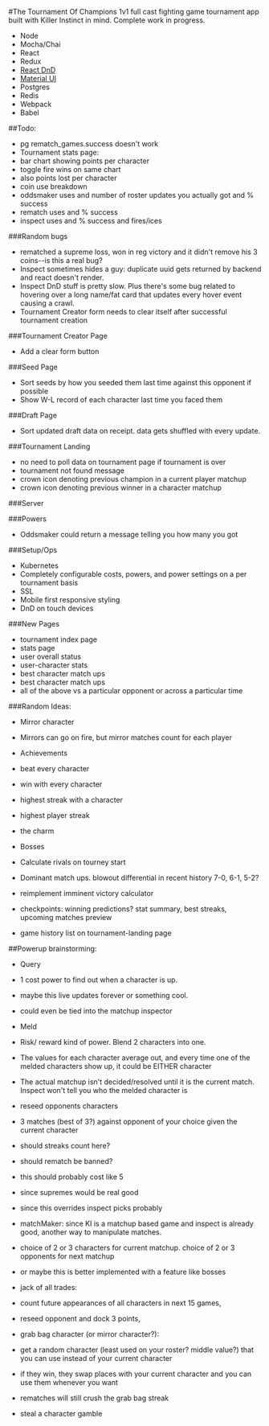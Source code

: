 #The Tournament Of Champions
1v1 full cast fighting game tournament app built with Killer Instinct in mind.
Complete work in progress.

* Node
* Mocha/Chai
* React
* Redux
* [React DnD](https://github.com/gaearon/react-dnd)
* [Material UI](http://www.material-ui.com/)
* Postgres
* Redis
* Webpack
* Babel

##Todo:
* pg rematch_games.success doesn't work
* Tournament stats page:
 * bar chart showing points per character
  * toggle fire wins on same chart
  * also points lost per character
 * coin use breakdown
  * oddsmaker uses and number of roster updates you actually got and % success
  * rematch uses and % success
  * inspect uses and % success and fires/ices

###Random bugs
* rematched a supreme loss, won in reg victory and it didn't remove his 3 coins--is this a real bug?
* Inspect sometimes hides a guy: duplicate uuid gets returned by backend and react doesn't render.
* Inspect DnD stuff is pretty slow. Plus there's some bug related to hovering over a long name/fat card that updates every hover event causing a crawl.
* Tournament Creator form needs to clear itself after successful tournament creation

###Tournament Creator Page
* Add a clear form button

###Seed Page
* Sort seeds by how you seeded them last time against this opponent if possible
* Show W-L record of each character last time you faced them

###Draft Page
* Sort updated draft data on receipt. data gets shuffled with every update.

###Tournament Landing
* no need to poll data on tournament page if tournament is over
* tournament not found message
* crown icon denoting previous champion in a current player matchup
* crown icon denoting previous winner in a character matchup

###Server

###Powers
* Oddsmaker could return a message telling you how many you got

###Setup/Ops
* Kubernetes
* Completely configurable costs, powers, and power settings on a per tournament basis
* SSL
* Mobile first responsive styling
* DnD on touch devices

###New Pages
* tournament index page
* stats page
 * user overall status
 * user-character stats
 * best character match ups
 * best character match ups
 * all of the above vs a particular opponent or across a particular time

###Random Ideas:
* Mirror character
 * Mirrors can go on fire, but mirror matches count for each player

* Achievements
 * beat every character
 * win with every character
 * highest streak with a character
 * highest player streak
 * the charm

* Bosses
 * Calculate rivals on tourney start
* Dominant match ups. blowout differential in recent history 7-0, 6-1, 5-2?
* reimplement imminent victory calculator
* checkpoints: winning predictions? stat summary, best streaks, upcoming matches preview
* game history list on tournament-landing page

##Powerup brainstorming:
* Query
 * 1 cost power to find out when a character is up.
 * maybe this live updates forever or something cool.
 * could even be tied into the matchup inspector

* Meld
 * Risk/ reward kind of power. Blend 2 characters into one.
 * The values for each character average out, and every time one of the melded characters show up, it could be EITHER character
 * The actual matchup isn't decided/resolved until it is the current match. Inspect won't tell you who the melded character is

* reseed opponents characters

* 3 matches (best of 3?) against opponent of your choice given the current character
 * should streaks count here?
 * should rematch be banned?
 * this should probably cost like 5
 * since supremes would be real good
 * since this overrides inspect picks probably

* matchMaker: since KI is a matchup based game and inspect is already good, another way to manipulate matches.
 * choice of 2 or 3 characters for current matchup. choice of 2 or 3 opponents for next matchup
 * or maybe this is better implemented with a feature like bosses

* jack of all trades:
 * count future appearances of all characters in next 15 games,
 * reseed opponent and dock 3 points,
 * grab bag character (or mirror character?):
 * get a random character (least used on your roster? middle value?) that you can use instead of your current character
 * if they win, they swap places with your current character and you can use them whenever you want
 * rematches will still crush the grab bag streak

* steal a character gamble
